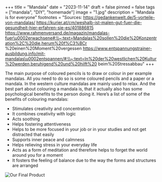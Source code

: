 +++
title = "Mandala"
date = "2023-11-14"
draft = false
pinned = false
tags = ["mandala", "DIY", "homemade"]
image = "1.jpg"
description = "Mandala is for everyone"
footnotes = "Sources: https://gedankenwelt.de/5-vorteile-von-mandalas/ https://kurier.at/cm/weshalb-ist-malen-gut-fuer-die-gesundheit-hier-erfahren-sie-es/401886815 https://www.rahmenversand.de/magazin/mandalas-fuer\u0002erwachsene#:\\~:text=Mandalas%20sollen%20die%20Konzentration%2C%20die,herum%20f%C3%BCr %20einen%20Moment%20vergessen https://www.entspannungstrainer-ausbildung.info/mit-mandalas\u0002entspannen/#:\\~:text=In%20der%20westlichen%20Kultur%20werden,beruhigend%20und%20hilft%20 beim%20Stressabbau"
+++
<!--StartFragment-->

The main purpose of coloured pencils is to draw or colour in per example mandalas. All you need to do so is some coloured pencils and a paper or a mandala. In the western culture mandalas are mainly used to relax. And the best part about colouring a mandala is, that it actually also has some psychological benefits to the person doing it. Here’s a list of some of the benefits of colouring mandalas: 

* Stimulates creativity and concentration 
* It combines creativity with logic 
* Acts soothing 
* Helps fostering attentiveness 
* Helps to be more focused in your job or in your studies and not get distracted that easily 
* Supports inner peace and calmness 
* Helps relieving stress in your everyday life 
* Acts as a form of meditation and therefore helps to forget the world around you for a moment
* It fosters the feeling of balance due to the way the forms and structures are arranged

<!--EndFragment-->

![Our Final Product]()